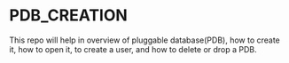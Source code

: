 # PDB_CREATION
This repo will help in overview of pluggable database(PDB), how to create it, how to open it, to create a user, and how to delete or drop a PDB.

